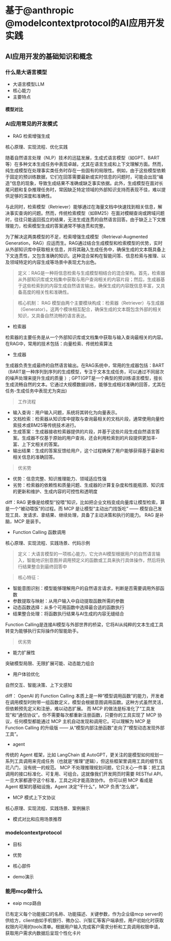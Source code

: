 # 基于@anthropic @modelcontextprotocol的AI应用开发实践

## AI应用开发的基础知识和概念

### 什么是大语言模型

- 大语言模型LLM
- 核心能力
- 主要特点

#### 模型对比

### AI应用常见的开发模式

- RAG 检索增强生成

核心原理、实现流程、优化实践

随着自然语言处理（NLP）技术的迅猛发展，生成式语言模型（如GPT、BART等）在多种文本生成任务中表现卓越，尤其在语言生成和上下文理解方面。然而，纯生成模型在处理事实类任务时存在一些固有的局限性。例如，由于这些模型依赖于固定的预训练数据，它们在回答需要最新或实时信息的问题时，可能会出现“编造”信息的现象，导致生成结果不准确或缺乏事实依据。此外，生成模型在面对长尾问题和复杂推理任务时，常因缺乏特定领域的外部知识支持而表现不佳，难以提供足够的深度和准确性。

与此同时，检索模型（Retriever）能够通过在海量文档中快速找到相关信息，解决事实查询的问题。然而，传统检索模型（如BM25）在面对模糊查询或跨域问题时，往往只能返回孤立的结果，无法生成连贯的自然语言回答。由于缺乏上下文推理能力，检索模型生成的答案通常不够连贯和完整。

为了解决这两类模型的不足，检索增强生成模型（Retrieval-Augmented Generation，RAG）应运而生。RAG通过结合生成模型和检索模型的优势，实时从外部知识库中获取相关信息，并将其融入生成任务中，确保生成的文本既具备上下文连贯性，又包含准确的知识。这种混合架构在智能问答、信息检索与推理、以及领域特定的内容生成等场景中表现尤为出色。

> 定义：RAG是一种将信息检索与生成模型相结合的混合架构。首先，检索器从外部知识库或文档集中获取与用户查询相关的内容片段；然后，生成器基于这些检索到的内容生成自然语言输出，确保生成的内容既信息丰富，又具备高度的相关性和准确性。

> 核心机制： RAG 模型由两个主要模块构成：检索器（Retriever）与生成器（Generator）。这两个模块相互配合，确保生成的文本既包含外部的相关知识，又具备自然流畅的语言表达。

- 检索器

检索器的主要任务是从一个外部知识库或文档集中获取与输入查询最相关的内容。在RAG中，常用的技术包括：向量检索、传统检索算法

- 生成器

生成器负责生成最终的自然语言输出。在RAG系统中，常用的生成器包括：BART（BART是一种序列到序列的生成模型，专注于文本生成任务，可以通过不同层次的噪声处理来提升生成的质量 ）; GPT(GPT是一个典型的预训练语言模型，擅长生成流畅自然的文本。它通过大规模数据训练，能够生成相对准确的回答，尤其在任务-生成任务中表现尤为突出)

> 工作流程

- 输入查询：用户输入问题，系统将其转化为向量表示。
- 文档检索：检索器从知识库中提取与查询最相关的文档片段，通常使用向量检索技术或BM25等传统技术进行。
- 生成答案：生成器接收检索器提供的片段，并基于这些片段生成自然语言答案。生成器不仅基于原始的用户查询，还会利用检索到的片段提供更加丰-富、上下文相关的答案。
- 输出结果：生成的答案反馈给用户，这个过程确保了用户能够获得基于最新和相关信息的准确回答。

> 优劣势

- 优势：信息完整、知识推理能力、领域适应性强
- 劣势：检索器的依赖性和质量问题、生成器的计算复杂度和性能瓶颈、知识库的更新和维护、生成内容的可控性和透明度

diff：RAG 更像是给模型“投喂”知识，比如把企业文档变成向量库让模型检索，算是一个“被动喂饭”的过程。而 MCP 是让模型“主动出门找饭吃” —— 模型自己发现工具、发请求、拿结果、继续处理，具备了主动决策和执行的能力。
RAG 是补脑，MCP 是装手。

- Function Calling 函数调用

核心原理、实现流程、实践场景、代码示例

> 定义：大语言模型的一项核心能力，它允许AI模型根据用户的自然语言输入，智能地识别意图并调用预定义的函数或工具来执行具体操作，然后将执行结果整合到最终回答中

> 核心特征：

- 智能意图识别：模型能够理解用户的自然语言请求，判断是否需要调用外部函数
- 参数提取与映射：从用户输入中自动提取函数所需的参数
- 动态函数选择：从多个可用函数中选择最合适的函数执行
- 结果整合处理：将函数执行结果与AI生成的内容无缝结合

Function Calling是连接AI模型与外部世界的桥梁，它将AI从纯粹的文本生成工具转变为能够执行实际操作的智能助手。

> 优劣势

- 能力扩展性

突破模型局限、无限扩展可能、动态能力组合

- 用户体验优化

自然交互、智能决策、上下文感知

diff： OpenAI 的 Function Calling 本质上是一种“模型调用函数”的能力，开发者在调用模型时附带一组函数定义，模型会根据意图调用函数。这种方式虽然灵活，但依赖预先定义和注册，难以动态扩展。
而 MCP 的做法是标准化了“工具发现”和“通信协议”。你不需要每次都重新注册函数，只要你的工具实现了 MCP 协议，任何模型都能通过 MCP 主机自动发现和调用它。可以理解为 MCP 是 Function Calling 的升级版 —— 从“模型内部注册函数”走向了“模型动态发现外部工具”。

- agent

传统的 Agent 框架，比如 LangChain 或 AutoGPT，更关注的是模型如何规划一系列工具调用来完成任务（也就是“推理”逻辑），但这些框架里调用工具的细节五花八门，没有统一的规范。
MCP 不处理推理规划问题，它只关心一件事：把工具调用的接口标准化、可复用、可组合。这就像我们开发网页时需要 RESTful API，一旦大家都遵守这个标准，工具之间才能高效协作。
你可以把 MCP 看成是 Agent 框架的基础设施，Agent 决定“干什么”，MCP 负责“怎么做”。

- MCP 模式上下文协议

核心原理、实现流程、实践场景、案例展示

- 模式对比和应用场景推荐

### modelcontextprotocol

- 目标
- 优势
- 核心部件

- demo演示

### 能用mcp做什么

- eaip mcp路由

已有定义每个功能接口的名称、功能描述、关键参数，作为企业级mcp server的供给方，client由如手机银行、微办公、兴智汇等客户端承担，用户初始化时获取权限内可用的tools清单。根据用户输入完成客户需求分析和工具调用权限申请，获取用户需求内数据后呈现个性化卡片
